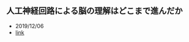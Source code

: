## 人工神経回路による脳の理解はどこまで進んだか
* 2019/12/06
* [link](https://omedstu.jimdofree.com/2019/12/06/%E4%BA%BA%E5%B7%A5%E7%A5%9E%E7%B5%8C%E5%9B%9E%E8%B7%AF%E3%81%AB%E3%82%88%E3%82%8B%E8%84%B3%E3%81%AE%E7%90%86%E8%A7%A3%E3%81%AF%E3%81%A9%E3%81%93%E3%81%BE%E3%81%A7%E9%80%B2%E3%82%93%E3%81%A0%E3%81%8B/)